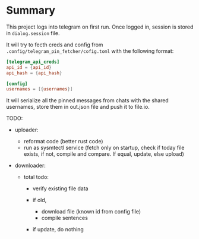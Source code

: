 # Summary

This project logs into telegram on first run.
Once logged in, session is stored in `dialog.session` file.

It will try to fecth creds and config from `.config/telegram_pin_fetcher/cofig.toml` with the following format:

```toml
[telegram_api_creds]
api_id = {api_id} 
api_hash = {api_hash} 

[config]
usernames = [{usernames}]
```

It will serialize all the pinned messages from chats with the shared usernames, store them in out.json file and push it to file.io.

TODO:
- uploader:
  - reformat code (better rust code)
  - run as sysmtectl service (fetch only on startup, check if today file exists, if not, compile and compare. If equal, update, else upload)

- downloader:
  - total todo:
    - verify existing file data
    - if old, 
        - download file (known id from config file)
        - compile sentences

    - if update, do nothing

